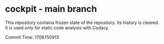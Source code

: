 # cockpit - main branch

This repository contains frozen state of the repository.
Its history is cleared. It is used only for static code
analysis with Codacy.

Commit Time: 1708750913